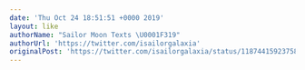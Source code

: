 ```yaml
---
date: 'Thu Oct 24 18:51:51 +0000 2019'
layout: like
authorName: "Sailor Moon Texts \U0001F319"
authorUrl: 'https://twitter.com/isailorgalaxia'
originalPost: 'https://twitter.com/isailorgalaxia/status/1187441592375881729'
---
```

